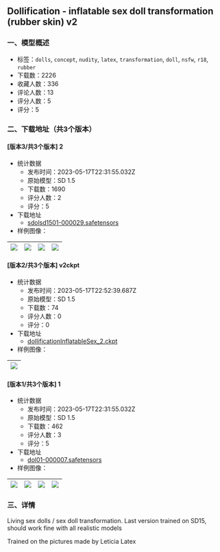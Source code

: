 ## Dollification - inflatable sex doll transformation (rubber skin) v2
### 一、模型概述

- 标签：`dolls`, `concept`, `nudity`, `latex`, `transformation`, `doll`, `nsfw`, `r18`, `rubber`
- 下载数：2226
- 收藏人数：336
- 评论人数：13
- 评分人数：5
- 评分：5

### 二、下载地址（共3个版本）

#### [版本3/共3个版本] 2

- 统计数据
  - 发布时间：2023-05-17T22:31:55.032Z
  - 原始模型：SD 1.5
  - 下载数：1690
  - 评分人数：2
  - 评分：5
- 下载地址
  - [sdolsd1501-000029.safetensors](https://civitai.com/api/download/models/33355)
- 样例图像：

| <img src="https://image.civitai.com/xG1nkqKTMzGDvpLrqFT7WA/ed4f7ddf-8f00-4fe1-fd3e-e3866dcc8f00/width=450/380790.jpeg" /> | <img src="https://image.civitai.com/xG1nkqKTMzGDvpLrqFT7WA/6236e786-f31d-4c1e-582a-4ce8c332a400/width=450/380133.jpeg" /> | <img src="https://image.civitai.com/xG1nkqKTMzGDvpLrqFT7WA/48e58013-f90b-4ea7-d649-e114e449d500/width=450/385062.jpeg" /> | <img src="https://image.civitai.com/xG1nkqKTMzGDvpLrqFT7WA/251ce589-086e-44c7-8917-6d66efa52700/width=450/384927.jpeg" /> |
| ---- | ---- | ---- | ---- |

#### [版本2/共3个版本] v2ckpt

- 统计数据
  - 发布时间：2023-05-17T22:52:39.687Z
  - 原始模型：SD 1.5
  - 下载数：74
  - 评分人数：0
  - 评分：0
- 下载地址
  - [dollificationInflatableSex_2.ckpt](https://civitai.com/api/download/models/73579)
- 样例图像：

| <img src="https://image.civitai.com/xG1nkqKTMzGDvpLrqFT7WA/dd56a480-0a0f-45ac-bcc5-ef975ceba920/width=450/821734.jpeg" /> |
| ---- |

#### [版本1/共3个版本] 1

- 统计数据
  - 发布时间：2023-05-17T22:31:55.032Z
  - 原始模型：SD 1.5
  - 下载数：462
  - 评分人数：3
  - 评分：5
- 下载地址
  - [dol01-000007.safetensors](https://civitai.com/api/download/models/30331)
- 样例图像：

| <img src="https://image.civitai.com/xG1nkqKTMzGDvpLrqFT7WA/730a71c4-46e8-4e58-cdbd-843f2cf45400/width=450/344445.jpeg" /> | <img src="https://image.civitai.com/xG1nkqKTMzGDvpLrqFT7WA/ae664eee-0c5d-482b-e20d-4baed380c000/width=450/344396.jpeg" /> | <img src="https://image.civitai.com/xG1nkqKTMzGDvpLrqFT7WA/3f6f4541-636c-41e2-1415-0726971e4400/width=450/344428.jpeg" /> | <img src="https://image.civitai.com/xG1nkqKTMzGDvpLrqFT7WA/ae60d6bb-9842-440d-27cb-bdf45b690a00/width=450/344470.jpeg" /> |
| ---- | ---- | ---- | ---- |


### 三、详情
<p>Living sex dolls / sex doll transformation. Last version trained on SD15, should work fine with all realistic models</p><p>Trained on the pictures made by Leticia Latex</p>